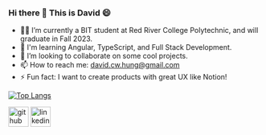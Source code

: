 ### Hi there 👋 This is David 😄

- 👨‍🎓 I’m currently a BIT student at Red River College Polytechnic, and will graduate in Fall 2023.
- 🌱 I'm learning Angular, TypeScript, and Full Stack Development.
- 👯 I’m looking to collaborate on some cool projects.
- 📫 How to reach me: david.cw.hung@gmail.com 
- ⚡ Fun fact: I want to create products with great UX like Notion!


[![Top Langs](https://github-readme-stats.vercel.app/api/top-langs/?username=DavidCWHung&layout=compact)](https://github.com/anuraghazra/github-readme-stats)

[<img src='https://cdn.jsdelivr.net/npm/simple-icons@3.0.1/icons/github.svg' alt='github' height='40'>](https://github.com/DavidCWHung)  [<img src='https://cdn.jsdelivr.net/npm/simple-icons@3.0.1/icons/linkedin.svg' alt='linkedin' height='40'>](https://www.linkedin.com/in/david-hung-9180b5a4/)  

